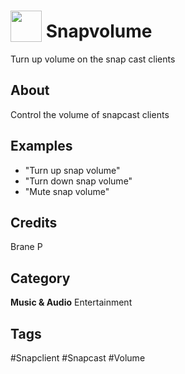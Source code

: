 # <img src="https://raw.githack.com/FortAwesome/Font-Awesome/master/svgs/solid/volume-up.svg" card_color="#22A7F0" width="50" height="50" style="vertical-align:bottom"/> Snapvolume
Turn up volume on the snap cast clients

## About
Control the volume of snapcast clients

## Examples
* "Turn up snap volume"
* "Turn down snap volume"
* "Mute snap volume"

## Credits
Brane P

## Category
**Music & Audio**
Entertainment

## Tags
#Snapclient
#Snapcast
#Volume

